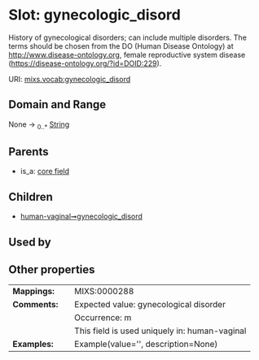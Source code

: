 
# Slot: gynecologic_disord


History of gynecological disorders; can include multiple disorders. The terms should be chosen from the DO (Human Disease Ontology) at http://www.disease-ontology.org, female reproductive system disease (https://disease-ontology.org/?id=DOID:229).

URI: [mixs.vocab:gynecologic_disord](https://w3id.org/mixs/vocab/gynecologic_disord)


## Domain and Range

None &#8594;  <sub>0..\*</sub> [String](types/String.md)

## Parents

 *  is_a: [core field](core_field.md)

## Children

 *  [human-vaginal➞gynecologic_disord](human_vaginal_gynecologic_disord.md)

## Used by


## Other properties

|  |  |  |
| --- | --- | --- |
| **Mappings:** | | MIXS:0000288 |
| **Comments:** | | Expected value: gynecological disorder |
|  | | Occurrence: m |
|  | | This field is used uniquely in: human-vaginal |
| **Examples:** | | Example(value='', description=None) |

